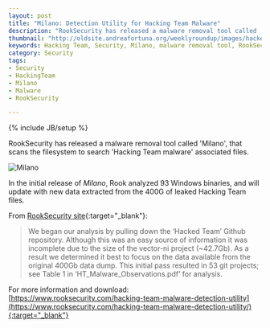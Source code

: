 ```yaml
---
layout: post
title: "Milano: Detection Utility for Hacking Team Malware"
description: "RookSecurity has released a malware removal tool called 'Milano', that scans the filesystem to search 'Hacking Team malware' associated files."
thumbnail: "http://oldsite.andreafortuna.org/weeklyroundup/images/hackedteam.jpg"
keywords: Hacking Team, Security, Milano, malware removal tool, RookSecurity, Windows
category: Security
tags: 
- Security
- HackingTeam
- Milano
- Malware
- RookSecurity

---
```

{% include JB/setup %}

RookSecurity has released a malware removal tool called 'Milano', that scans the filesystem to search 'Hacking Team malware' associated files.

![Milano](http://oldsite.andreafortuna.org/weeklyroundup/images/hackedteam.jpg)
<!-- more -->

In the initial release of *Milano*, Rook analyzed 93 Windows binaries, and will update  with new data extracted from the 400G of leaked Hacking Team files.

From [RookSecurity site](https://www.rooksecurity.com/hacking-team-malware-detection-utility/){:target="_blank"}:

>We began our analysis by pulling down the ‘Hacked Team’ Github repository. Although this was an easy source of information it was incomplete due to the size of the vector-ni project (~42.7Gb). As a result we determined it best to focus on the data available from the original 400Gb data dump. This initial pass resulted in 53 git projects; see Table 1 in ‘HT_Malware_Observations.pdf’ for analysis.

For more information and download: [https://www.rooksecurity.com/hacking-team-malware-detection-utility](https://www.rooksecurity.com/hacking-team-malware-detection-utility/){:target="_blank"}
